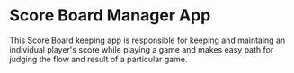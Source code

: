 # Score Board Manager App
This Score Board keeping app is responsible for keeping and maintaing an individual player's score while playing a game and makes easy path for judging the flow and result of a particular game.
